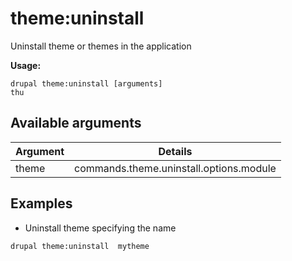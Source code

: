 # theme:uninstall
Uninstall theme or themes in the application

**Usage:**
```
drupal theme:uninstall [arguments]
thu
```

## Available arguments
Argument | Details
---------|-------------
theme | commands.theme.uninstall.options.module

## Examples
* Uninstall theme specifying the name
```
drupal theme:uninstall  mytheme
```
